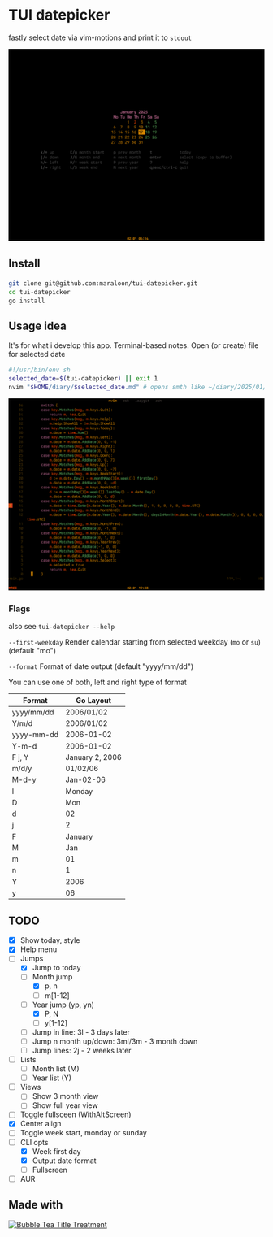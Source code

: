 # TUI datepicker

fastly select date via vim-motions and print it to `stdout`

![showcase](readme/preview.png) 

## Install

```bash
git clone git@github.com:maraloon/tui-datepicker.git
cd tui-datepicker
go install
```

## Usage idea

It's for what i develop this app. Terminal-based notes. Open (or create) file for selected date

```bash
#!/usr/bin/env sh
selected_date=$(tui-datepicker) || exit 1
nvim "$HOME/diary/$selected_date.md" # opens smth like ~/diary/2025/01/15.md
```

![usage](readme/usage.gif) 

### Flags

also see `tui-datepicker --help`

`--first-weekday`
Render calendar starting from selected weekday (`mo` or `su`) (default "mo")

`--format` 
Format of date output (default "yyyy/mm/dd")

You can use one of both, left and right type of format


| Format    | Go Layout     |
|-----------|---------------|
| yyyy/mm/dd| 2006/01/02    |
| Y/m/d     | 2006/01/02    |
| yyyy-mm-dd| 2006-01-02    |
| Y-m-d     | 2006-01-02    |
| F j, Y    | January 2, 2006|
| m/d/y     | 01/02/06      |
| M-d-y     | Jan-02-06     |
| l         | Monday        |
| D         | Mon           |
| d         | 02            |
| j         | 2             |
| F         | January       |
| M         | Jan           |
| m         | 01            |
| n         | 1             |
| Y         | 2006          |
| y         | 06            |


## TODO

- [x] Show today, style
- [x] Help menu
- [ ] Jumps
    - [x] Jump to today
    - [ ] Month jump
        - [x] p, n
        - [ ] m[1-12]<cr>
    - [ ] Year jump (yp, yn)
        - [x] P, N
        - [ ] y[1-12]<cr>
    - [ ] Jump in line: 3l - 3 days later
    - [ ] Jump n month up/down: 3ml/3m<down> - 3 month down 
    - [ ] Jump lines: 2j - 2 weeks later
- [ ] Lists
    - [ ] Month list (M)
    - [ ] Year list (Y)
- [ ] Views
    - [ ] Show 3 month view
    - [ ] Show full year view
- [ ] Toggle fullsceen (WithAltScreen)
- [x] Center align
- [ ] Toggle week start, monday or sunday
- [ ] CLI opts
    - [x] Week first day
    - [x] Output date format 
    - [ ] Fullscreen
- [ ] AUR

## Made with

<p><a href="https://stuff.charm.sh/bubbletea/bubbletea-4k.png"><img src="https://github.com/charmbracelet/bubbletea/assets/25087/108d4fdb-d554-4910-abed-2a5f5586a60e" width="313" alt="Bubble Tea Title Treatment"></a></p>
